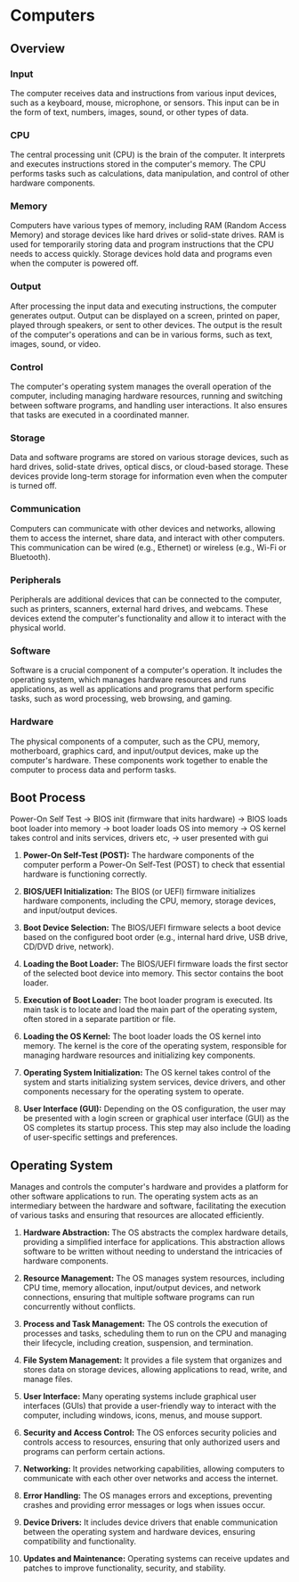 # Computers

## Overview

### Input

The computer receives data and instructions from various input devices, such as a keyboard, mouse, microphone, or sensors. This input can be in the form of text, numbers, images, sound, or other types of data.

### CPU

The central processing unit (CPU) is the brain of the computer. It interprets and executes instructions stored in the computer's memory. The CPU performs tasks such as calculations, data manipulation, and control of other hardware components.

### Memory

Computers have various types of memory, including RAM (Random Access Memory) and storage devices like hard drives or solid-state drives. RAM is used for temporarily storing data and program instructions that the CPU needs to access quickly. Storage devices hold data and programs even when the computer is powered off.

### Output

After processing the input data and executing instructions, the computer generates output. Output can be displayed on a screen, printed on paper, played through speakers, or sent to other devices. The output is the result of the computer's operations and can be in various forms, such as text, images, sound, or video.

### Control

The computer's operating system manages the overall operation of the computer, including managing hardware resources, running and switching between software programs, and handling user interactions. It also ensures that tasks are executed in a coordinated manner.

### Storage

Data and software programs are stored on various storage devices, such as hard drives, solid-state drives, optical discs, or cloud-based storage. These devices provide long-term storage for information even when the computer is turned off.

### Communication

Computers can communicate with other devices and networks, allowing them to access the internet, share data, and interact with other computers. This communication can be wired (e.g., Ethernet) or wireless (e.g., Wi-Fi or Bluetooth).

### Peripherals

Peripherals are additional devices that can be connected to the computer, such as printers, scanners, external hard drives, and webcams. These devices extend the computer's functionality and allow it to interact with the physical world.

### Software

Software is a crucial component of a computer's operation. It includes the operating system, which manages hardware resources and runs applications, as well as applications and programs that perform specific tasks, such as word processing, web browsing, and gaming.

### Hardware

The physical components of a computer, such as the CPU, memory, motherboard, graphics card, and input/output devices, make up the computer's hardware. These components work together to enable the computer to process data and perform tasks.

## Boot Process

Power-On Self Test -> BIOS init (firmware that inits hardware) -> BIOS loads boot loader into memory -> boot loader loads OS into memory -> OS kernel takes control and inits services, drivers etc, -> user presented with gui

1. **Power-On Self-Test (POST):** The hardware components of the computer perform a Power-On Self-Test (POST) to check that essential hardware is functioning correctly.

1. **BIOS/UEFI Initialization:** The BIOS (or UEFI) firmware initializes hardware components, including the CPU, memory, storage devices, and input/output devices.

1. **Boot Device Selection:** The BIOS/UEFI firmware selects a boot device based on the configured boot order (e.g., internal hard drive, USB drive, CD/DVD drive, network).

1. **Loading the Boot Loader:** The BIOS/UEFI firmware loads the first sector of the selected boot device into memory. This sector contains the boot loader.

1. **Execution of Boot Loader:** The boot loader program is executed. Its main task is to locate and load the main part of the operating system, often stored in a separate partition or file.

1. **Loading the OS Kernel:** The boot loader loads the OS kernel into memory. The kernel is the core of the operating system, responsible for managing hardware resources and initializing key components.

1. **Operating System Initialization:** The OS kernel takes control of the system and starts initializing system services, device drivers, and other components necessary for the operating system to operate.

1. **User Interface (GUI):** Depending on the OS configuration, the user may be presented with a login screen or graphical user interface (GUI) as the OS completes its startup process. This step may also include the loading of user-specific settings and preferences.

## Operating System

Manages and controls the computer's hardware and provides a platform for other software applications to run. The operating system acts as an intermediary between the hardware and software, facilitating the execution of various tasks and ensuring that resources are allocated efficiently.


1. **Hardware Abstraction:** The OS abstracts the complex hardware details, providing a simplified interface for applications. This abstraction allows software to be written without needing to understand the intricacies of hardware components.

1. **Resource Management:** The OS manages system resources, including CPU time, memory allocation, input/output devices, and network connections, ensuring that multiple software programs can run concurrently without conflicts.

1. **Process and Task Management:** The OS controls the execution of processes and tasks, scheduling them to run on the CPU and managing their lifecycle, including creation, suspension, and termination.

1. **File System Management:** It provides a file system that organizes and stores data on storage devices, allowing applications to read, write, and manage files.

1. **User Interface:** Many operating systems include graphical user interfaces (GUIs) that provide a user-friendly way to interact with the computer, including windows, icons, menus, and mouse support.

1. **Security and Access Control:** The OS enforces security policies and controls access to resources, ensuring that only authorized users and programs can perform certain actions.

1. **Networking:** It provides networking capabilities, allowing computers to communicate with each other over networks and access the internet.

1. **Error Handling:** The OS manages errors and exceptions, preventing crashes and providing error messages or logs when issues occur.

1. **Device Drivers:** It includes device drivers that enable communication between the operating system and hardware devices, ensuring compatibility and functionality.

1. **Updates and Maintenance:** Operating systems can receive updates and patches to improve functionality, security, and stability.

